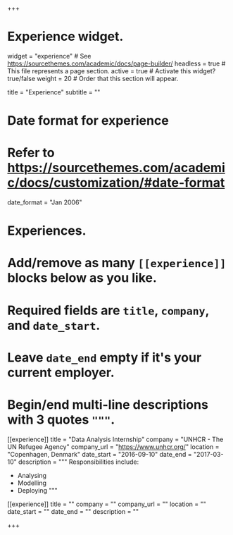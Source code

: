 +++
# Experience widget.
widget = "experience"  # See https://sourcethemes.com/academic/docs/page-builder/
headless = true  # This file represents a page section.
active = true  # Activate this widget? true/false
weight = 20  # Order that this section will appear.

title = "Experience"
subtitle = ""

# Date format for experience
#   Refer to https://sourcethemes.com/academic/docs/customization/#date-format
date_format = "Jan 2006"

# Experiences.
#   Add/remove as many `[[experience]]` blocks below as you like.
#   Required fields are `title`, `company`, and `date_start`.
#   Leave `date_end` empty if it's your current employer.
#   Begin/end multi-line descriptions with 3 quotes `"""`.
[[experience]]
  title = "Data Analysis Internship"
  company = "UNHCR - The UN Refugee Agency"
  company_url = "https://www.unhcr.org/"
  location = "Copenhagen, Denmark"
  date_start = "2016-09-10"
  date_end = "2017-03-10"
  description = """
  Responsibilities include:
  
  * Analysing
  * Modelling
  * Deploying
  """

[[experience]]
  title = ""
  company = ""
  company_url = ""
  location = ""
  date_start = ""
  date_end = ""
  description = ""

+++
